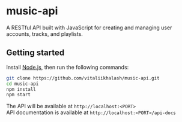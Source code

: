 # music-api

A RESTful API built with JavaScript for creating and managing user accounts, tracks, and playlists.

## Getting started

Install [Node.js](https://nodejs.org/), then run the following commands:

```bash
git clone https://github.com/vitaliikhalash/music-api.git
cd music-api
npm install
npm start
```

The API will be available at `http://localhost:<PORT>`  
API documentation is available at `http://localhost:<PORT>/api-docs`
